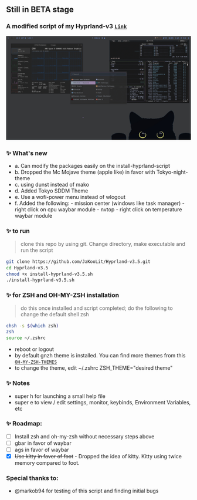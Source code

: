 ## Still in BETA stage

### A modified script of my Hyprland-v3 [`Link`](https://github.com/JaKooLit/Hyprland-v3)

![alt text](https://github.com/JaKooLit/Hyprland-v3.1/blob/main/screenshots/Sample-Tokyo-waybar.png "Default")

### ✨ What's new

- a. Can modify the packages easily on the install-hyprland-script
- b. Dropped the Mc Mojave theme (apple like) in favor with Tokyo-night-theme
- c. using dunst instead of mako
- d. Added Tokyo SDDM Theme 
- e. Use a wofi-power menu instead of wlogout
- f. Added the following: 
        - mission center (windows like task manager) - right click on cpu waybar module
        - nvtop - right click on temperature waybar module

### ✨ to run
> clone this repo by using git. Change directory, make executable and run the script
```bash
git clone https://github.com/JaKooLit/Hyprland-v3.5.git
cd Hyprland-v3.5
chmod +x install-hyprland-v3.5.sh
./install-hyprland-v3.5.sh
```
### ✨ for ZSH and OH-MY-ZSH installation
> do this once installed and script completed; do the following to change the default shell zsh
```bash
chsh -s $(which zsh)
zsh
source ~/.zshrc
```
- reboot or logout
- by default gnzh theme is installed. You can find more themes from this [`OH-MY-ZSH-THEMES`](https://github.com/ohmyzsh/ohmyzsh/wiki/Themes)
- to change the theme, edit ~/.zshrc ZSH_THEME="desired theme"

### ✨ Notes
- super h for launching a small help file
- super e to view / edit settings, monitor, keybinds, Environment Variables, etc

### ✨ Roadmap:
- [ ] Install zsh and oh-my-zsh without necessary steps above
- [ ] gbar in favor of waybar
- [ ] ags in favor of waybar
- [X] ~~Use kitty in favor of foot~~ - Dropped the idea of kitty. Kitty using twice memory compared to foot.

### Special thanks to:
- @markob94 for testing of this script and finding initial bugs